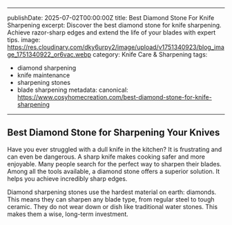 
---
publishDate: 2025-07-02T00:00:00Z
title: Best Diamond Stone For Knife Sharpening
excerpt: Discover the best diamond stone for knife sharpening. Achieve razor-sharp edges and extend the life of your blades with expert tips.
image: https://res.cloudinary.com/dky6urpy2/image/upload/v1751340923/blog_image_1751340922_or6vac.webp
category: Knife Care & Sharpening
tags:
  - diamond sharpening
  - knife maintenance
  - sharpening stones
  - blade sharpening
metadata:
  canonical: https://www.cosyhomecreation.com/best-diamond-stone-for-knife-sharpening
---

## Best Diamond Stone for Sharpening Your Knives

Have you ever struggled with a dull knife in the kitchen? It is frustrating and can even be dangerous. A sharp knife makes cooking safer and more enjoyable. Many people search for the perfect way to sharpen their blades. Among all the tools available, a diamond stone offers a superior solution. It helps you achieve incredibly sharp edges.

Diamond sharpening stones use the hardest material on earth: diamonds. This means they can sharpen any blade type, from regular steel to tough ceramic. They do not wear down or dish like traditional water stones. This makes them a wise, long-term investment.